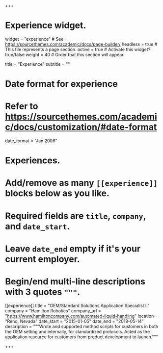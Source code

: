 +++
# Experience widget.
widget = "experience"  # See https://sourcethemes.com/academic/docs/page-builder/
headless = true  # This file represents a page section.
active = true  # Activate this widget? true/false
weight = 40  # Order that this section will appear.

title = "Experience"
subtitle = ""

# Date format for experience
#   Refer to https://sourcethemes.com/academic/docs/customization/#date-format
date_format = "Jan 2006"

# Experiences.
#   Add/remove as many `[[experience]]` blocks below as you like.
#   Required fields are `title`, `company`, and `date_start`.
#   Leave `date_end` empty if it's your current employer.
#   Begin/end multi-line descriptions with 3 quotes `"""`.

[[experience]]
  title = "OEM/Standard Solutions Application Specialist II"
  company = "Hamilton Robotics"
  company_url = "https://www.hamiltoncompany.com/automated-liquid-handling"
  location = "Reno, Nevada"
  date_start = "2015-01-05"
  date_end = "2018-05-14"
  description = """Wrote and supported method scripts for customers in both the OEM setting and internally, for standardized protocols. Acted as the application resource for customers from product development to launch."""

+++